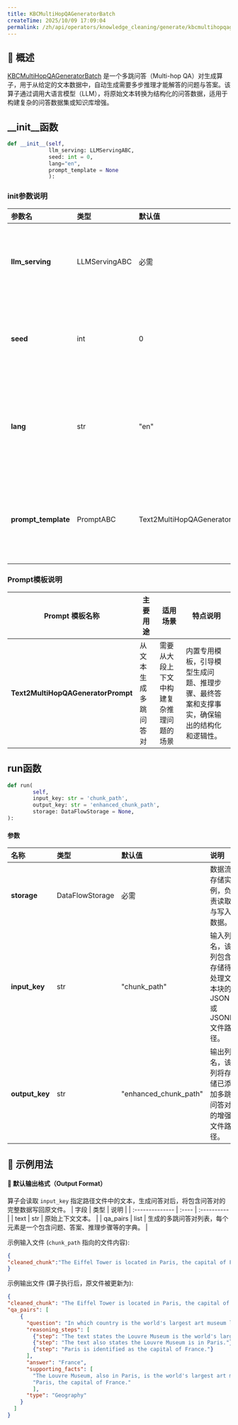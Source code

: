 ```yaml
---
title: KBCMultiHopQAGeneratorBatch
createTime: 2025/10/09 17:09:04
permalink: /zh/api/operators/knowledge_cleaning/generate/kbcmultihopqageneratorbatch/
---
```


## 📘 概述
[KBCMultiHopQAGeneratorBatch](https://github.com/OpenDCAI/DataFlow/blob/main/dataflow/operators/reasoning/generate/reasoning_answer_generator.py) 是一个多跳问答（Multi-hop QA）对生成算子，用于从给定的文本数据中，自动生成需要多步推理才能解答的问题与答案。该算子通过调用大语言模型（LLM），将原始文本转换为结构化的问答数据，适用于构建复杂的问答数据集或知识库增强。

## __init__函数
```python
def __init__(self,
             llm_serving: LLMServingABC,
             seed: int = 0,
             lang="en",
             prompt_template = None
             ):
```
### init参数说明
| 参数名 | 类型 | 默认值 | 说明 |
| :------------------ | :-------------- | :--------------------------------- | :------------------------------ |
| **llm_serving** | LLMServingABC | 必需 | 大语言模型服务实例，用于执行推理与生成。 |
| **seed** | int | 0 | 随机种子，用于确保生成过程的可复现性。 |
| **lang** | str | "en" | 语言设置，用于指定生成问答对的语言（如 "en" 或 "zh"）。 |
| **prompt_template** | PromptABC | Text2MultiHopQAGeneratorPrompt | 提示词模板对象，用于构建生成多跳问答的输入。 |

### Prompt模板说明
| Prompt 模板名称 | 主要用途 | 适用场景 | 特点说明 |
| -------------------------------- | ------------- | ----------------------- | ----------------------------------------------------- |
| **Text2MultiHopQAGeneratorPrompt** | 从文本生成多跳问答对 | 需要从大段上下文中构建复杂推理问题的场景 | 内置专用模板，引导模型生成问题、推理步骤、最终答案和支撑事实，确保输出的结构化和逻辑性。 |

## run函数
```python
def run(
        self,
        input_key: str = 'chunk_path',
        output_key: str = 'enhanced_chunk_path',
        storage: DataFlowStorage = None,
):
```
#### 参数
| 名称 | 类型 | 默认值 | 说明 |
| :------------- | :---------------- | :---------------- | :----------------- |
| **storage** | DataFlowStorage | 必需 | 数据流存储实例，负责读取与写入数据。 |
| **input_key** | str | "chunk_path" | 输入列名，该列包含存储待处理文本块的JSON或JSONL文件路径。 |
| **output_key** | str | "enhanced_chunk_path" | 输出列名，该列将存储已添加多跳问答对的增强文件路径。 |

## 🧠 示例用法


#### 🧾 默认输出格式（Output Format）
算子会读取 `input_key` 指定路径文件中的文本，生成问答对后，将包含问答对的完整数据写回原文件。
| 字段 | 类型 | 说明 |
| :-------------- | :---- | :---------- |
| text | str | 原始上下文文本。 |
| qa_pairs | list | 生成的多跳问答对列表，每个元素是一个包含问题、答案、推理步骤等的字典。 |

示例输入文件 (`chunk_path` 指向的文件内容):
```json
{
"cleaned_chunk":"The Eiffel Tower is located in Paris, the capital of France. The Louvre Museum, also in Paris, is the world's largest art museum."
}
```
示例输出文件 (算子执行后，原文件被更新为):
```json
{
"cleaned_chunk": "The Eiffel Tower is located in Paris, the capital of France. The Louvre Museum, also in Paris, is the world's largest art museum.",
"qa_pairs": [
    {
      "question": "In which country is the world's largest art museum located?",
      "reasoning_steps": [
        {"step": "The text states the Louvre Museum is the world's largest art museum."},
        {"step": "The text also states the Louvre Museum is in Paris."},
        {"step": "Paris is identified as the capital of France."}
      ],
      "answer": "France",
      "supporting_facts": [
        "The Louvre Museum, also in Paris, is the world's largest art museum.",
        "Paris, the capital of France."
        ],
      "type": "Geography"
    }
  ]
}
```
